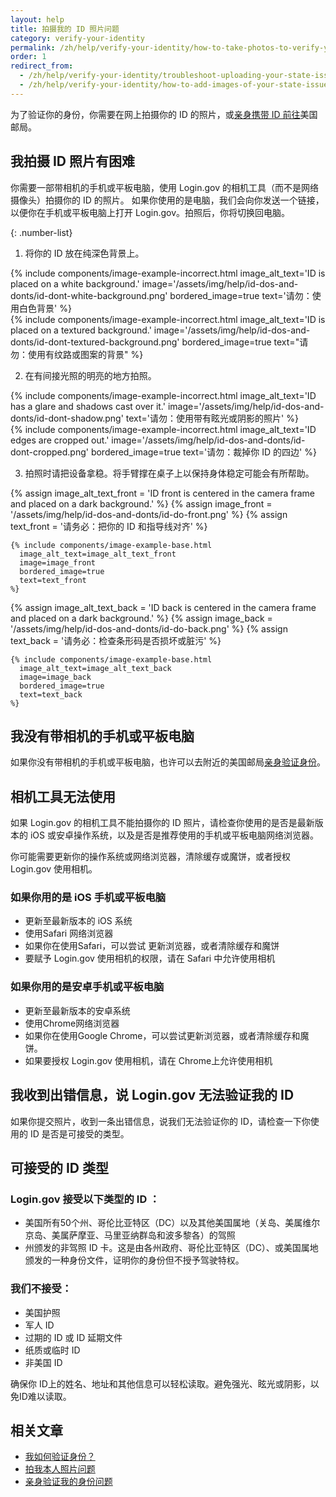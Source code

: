 ```yaml
---
layout: help
title: 拍摄我的 ID 照片问题
category: verify-your-identity
permalink: /zh/help/verify-your-identity/how-to-take-photos-to-verify-your-identity/
order: 1
redirect_from: 
  - /zh/help/verify-your-identity/troubleshoot-uploading-your-state-issued-id/
  - /zh/help/verify-your-identity/how-to-add-images-of-your-state-issued-id/
---
```


为了验证你的身份，你需要在网上拍摄你的 ID 的照片，或[亲身携带 ID 前往](/zh/help/verify-your-identity/verify-your-identity-in-person/)美国邮局。

## 我拍摄 ID 照片有困难

你需要一部带相机的手机或平板电脑，使用 Login.gov 的相机工具（而不是网络摄像头）拍摄你的 ID 的照片。  如果你使用的是电脑，我们会向你发送一个链接，以便你在手机或平板电脑上打开 Login.gov。拍照后，你将切换回电脑。

{: .number-list}

1. 将你的 ID 放在纯深色背景上。

<div class="grid-row grid-gap">
  <div class="tablet:grid-col">
    {%
      include components/image-example-incorrect.html
      image_alt_text='ID is placed on a white background.'
      image='/assets/img/help/id-dos-and-donts/id-dont-white-background.png'
      bordered_image=true
      text='请勿：使用白色背景'
    %}
  </div>
  <div class="tablet:grid-col">
    {%
      include components/image-example-incorrect.html
      image_alt_text='ID is placed on a textured background.'
      image='/assets/img/help/id-dos-and-donts/id-dont-textured-background.png'
      bordered_image=true
      text="请勿：使用有纹路或图案的背景"
    %}
  </div>
</div>

2. 在有间接光照的明亮的地方拍照。

<div class="grid-row grid-gap">
  <div class="tablet:grid-col">
    {%
      include components/image-example-incorrect.html
      image_alt_text='ID has a glare and shadows cast over it.'
      image='/assets/img/help/id-dos-and-donts/id-dont-shadow.png'
      text='请勿：使用带有眩光或阴影的照片'
    %}
  </div>
  <div class="tablet:grid-col">
    {%
      include components/image-example-incorrect.html
      image_alt_text='ID edges are cropped out.'
      image='/assets/img/help/id-dos-and-donts/id-dont-cropped.png'
      bordered_image=true
      text='请勿：裁掉你 ID 的四边'
    %}
  </div>
</div>

3. 拍照时请把设备拿稳。将手臂撑在桌子上以保持身体稳定可能会有所帮助。

<div class="grid-row grid-gap">
  <div class="tablet:grid-col">
    {% assign image_alt_text_front = 'ID front is centered in the camera frame and placed on a dark background.' %}
    {% assign image_front = '/assets/img/help/id-dos-and-donts/id-do-front.png' %}
    {% assign text_front = '请务必：把你的 ID 和指导线对齐' %}

    {% include components/image-example-base.html
      image_alt_text=image_alt_text_front
      image=image_front
      bordered_image=true
      text=text_front
    %}
  </div>
  <div class="tablet:grid-col">
    {% assign image_alt_text_back = 'ID back is centered in the camera frame and placed on a dark background.' %}
    {% assign image_back = '/assets/img/help/id-dos-and-donts/id-do-back.png' %}
    {% assign text_back = '请务必：检查条形码是否损坏或脏污' %}

    {% include components/image-example-base.html
      image_alt_text=image_alt_text_back
      image=image_back
      bordered_image=true
      text=text_back
    %}
  </div>
</div>

## 我没有带相机的手机或平板电脑

如果你没有带相机的手机或平板电脑，也许可以去附近的美国邮局[亲身验证身份](/zh/help/verify-your-identity/verify-your-identity-in-person/)。

## 相机工具无法使用

如果 Login.gov 的相机工具不能拍摄你的 ID 照片，请检查你使用的是否是最新版本的 iOS 或安卓操作系统，以及是否是推荐使用的手机或平板电脑网络浏览器。

你可能需要更新你的操作系统或网络浏览器，清除缓存或魔饼，或者授权 Login.gov 使用相机。

### 如果你用的是 iOS 手机或平板电脑

- 更新至最新版本的 iOS 系统
- 使用Safari 网络浏览器
- 如果你在使用Safari，可以尝试 更新浏览器，或者清除缓存和魔饼
- 要赋予 Login.gov 使用相机的权限，请在 Safari 中允许使用相机

### 如果你用的是安卓手机或平板电脑

- 更新至最新版本的安卓系统
- 使用Chrome网络浏览器
- 如果你在使用Google Chrome，可以尝试更新浏览器，或者清除缓存和魔饼。
- 如果要授权 Login.gov 使用相机，请在 Chrome上允许使用相机

## 我收到出错信息，说 Login.gov 无法验证我的 ID

如果你提交照片，收到一条出错信息，说我们无法验证你的 ID，请检查一下你使用的 ID 是否是可接受的类型。

## 可接受的 ID 类型

### Login.gov 接受以下类型的 ID ：

- 美国所有50个州、哥伦比亚特区（DC）以及其他美国属地（关岛、美属维尔京岛、美属萨摩亚、马里亚纳群岛和波多黎各）的驾照
- 州颁发的非驾照 ID 卡。这是由各州政府、哥伦比亚特区（DC）、或美国属地颁发的一种身份文件，证明你的身份但不授予驾驶特权。

### 我们不接受：

- 美国护照
- 军人 ID
- 过期的 ID 或 ID 延期文件
- 纸质或临时 ID
- 非美国 ID

确保你 ID上的姓名、地址和其他信息可以轻松读取。避免强光、眩光或阴影，以免ID难以读取。

## 相关文章

* [我如何验证身份？](/zh/help/verify-your-identity/overview/)
* [拍我本人照片问题](/zh/help/verify-your-identity/issues-taking-a-photo-of-myself/)
* [亲身验证我的身份问题](/zh/help/verify-your-identity/verify-your-identity-in-person/)
